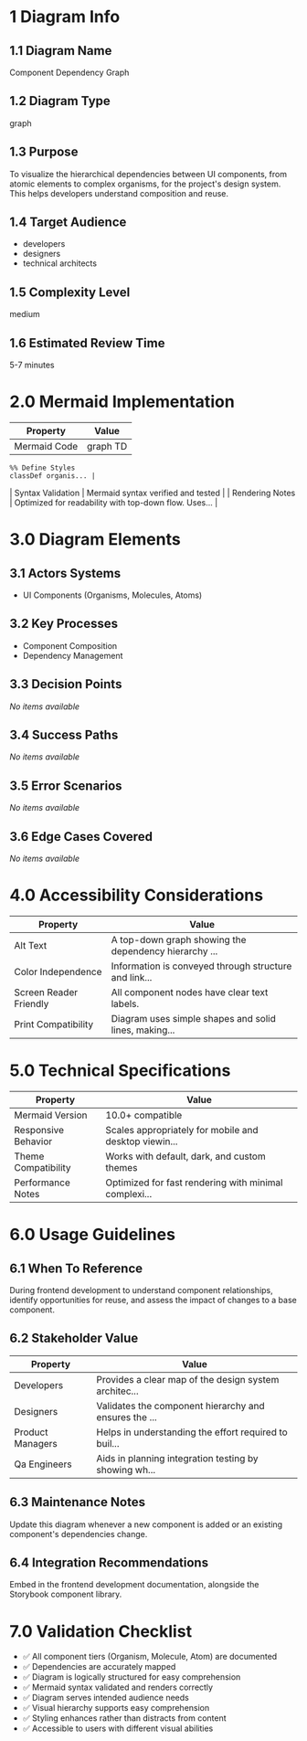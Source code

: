 # 1 Diagram Info

## 1.1 Diagram Name

Component Dependency Graph

## 1.2 Diagram Type

graph

## 1.3 Purpose

To visualize the hierarchical dependencies between UI components, from atomic elements to complex organisms, for the project's design system. This helps developers understand composition and reuse.

## 1.4 Target Audience

- developers
- designers
- technical architects

## 1.5 Complexity Level

medium

## 1.6 Estimated Review Time

5-7 minutes

# 2.0 Mermaid Implementation

| Property | Value |
|----------|-------|
| Mermaid Code | graph TD
    %% Define Styles
    classDef organis... |
| Syntax Validation | Mermaid syntax verified and tested |
| Rendering Notes | Optimized for readability with top-down flow. Uses... |

# 3.0 Diagram Elements

## 3.1 Actors Systems

- UI Components (Organisms, Molecules, Atoms)

## 3.2 Key Processes

- Component Composition
- Dependency Management

## 3.3 Decision Points

*No items available*

## 3.4 Success Paths

*No items available*

## 3.5 Error Scenarios

*No items available*

## 3.6 Edge Cases Covered

*No items available*

# 4.0 Accessibility Considerations

| Property | Value |
|----------|-------|
| Alt Text | A top-down graph showing the dependency hierarchy ... |
| Color Independence | Information is conveyed through structure and link... |
| Screen Reader Friendly | All component nodes have clear text labels. |
| Print Compatibility | Diagram uses simple shapes and solid lines, making... |

# 5.0 Technical Specifications

| Property | Value |
|----------|-------|
| Mermaid Version | 10.0+ compatible |
| Responsive Behavior | Scales appropriately for mobile and desktop viewin... |
| Theme Compatibility | Works with default, dark, and custom themes |
| Performance Notes | Optimized for fast rendering with minimal complexi... |

# 6.0 Usage Guidelines

## 6.1 When To Reference

During frontend development to understand component relationships, identify opportunities for reuse, and assess the impact of changes to a base component.

## 6.2 Stakeholder Value

| Property | Value |
|----------|-------|
| Developers | Provides a clear map of the design system architec... |
| Designers | Validates the component hierarchy and ensures the ... |
| Product Managers | Helps in understanding the effort required to buil... |
| Qa Engineers | Aids in planning integration testing by showing wh... |

## 6.3 Maintenance Notes

Update this diagram whenever a new component is added or an existing component's dependencies change.

## 6.4 Integration Recommendations

Embed in the frontend development documentation, alongside the Storybook component library.

# 7.0 Validation Checklist

- ✅ All component tiers (Organism, Molecule, Atom) are documented
- ✅ Dependencies are accurately mapped
- ✅ Diagram is logically structured for easy comprehension
- ✅ Mermaid syntax validated and renders correctly
- ✅ Diagram serves intended audience needs
- ✅ Visual hierarchy supports easy comprehension
- ✅ Styling enhances rather than distracts from content
- ✅ Accessible to users with different visual abilities

